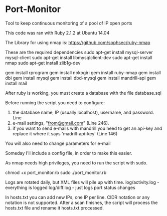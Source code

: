 # Port-Monitor
Tool to keep continuous monitoring of a pool of IP open ports

This code was ran with Ruby 2.1.2 at Ubuntu 14.04

The Library for using nmap is:
https://github.com/sophsec/ruby-nmap

These are the required dependencies
sudo apt-get install mysql-server mysql-client
sudo apt-get install libmysqlclient-dev
sudo apt-get install nmap
sudo apt-get install zlib1g-dev

gem install rprogram
gem install nokogiri
gem install ruby-nmap
gem install dbi
gem install mysql
gem install dbd-mysql
gem install mandrill-api
gem install mail

After ruby is working, you must create a database with the file database.sql

Before running the script you need to configure:

1. the database name, IP (usually localhost), username, and password. Line
2. e-mail settings, "from@gmail.com" (Line 246).
3. if you want to send e-mails with mandrill you need to get an api-key and replace it where it says 'madrill-api-key' (Line 146)

You will also need to change parameters for e-mail

Someday I'll include a config file, in order to make this easier.

As nmap needs high privileges, you need to run the script with sudo.

chmod +x port_monitor.rb
sudo ./port_monitor.rb

Logs are rotated daily, but XML files will pile up with time.
log/activity.log - everything is logged
log/diff.log - just logs port status changes

In hosts.txt you can add new IPs, one IP per line. CIDR notation or any notation is not supported.
After a scan finishes, the script will process the hosts.txt file and rename it hosts.txt.processed.
